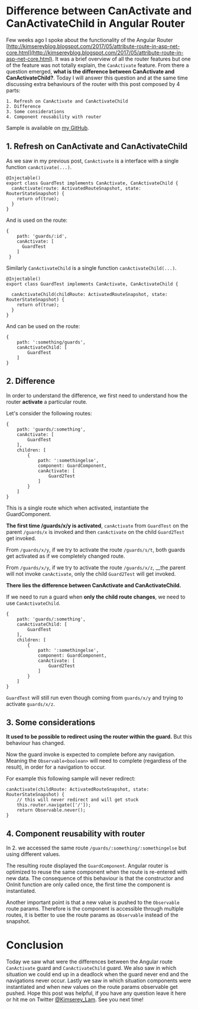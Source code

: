 # Difference between CanActivate and CanActivateChild in Angular Router

Few weeks ago I spoke about the functionality of the Angular Router [http://kimsereyblog.blogspot.com/2017/05/attribute-route-in-asp-net-core.html](http://kimsereyblog.blogspot.com/2017/05/attribute-route-in-asp-net-core.html). It was a brief overview of all the router features but one of the feature was not totally explain, the `CanActivate` feature. From there a question emerged, __what is the difference between CanActivate and CanActivateChild?__. Today I will answer this question and at the same time discussing extra behaviours of the router with this post composed by 4 parts:

```
1. Refresh on CanActivate and CanActivateChild
2. Difference
3. Some considerations
4. Component reusability with router
```

Sample is available on [my GitHub](https://github.com/Kimserey/ng-samples/blob/master/src/app/guards-test/guard.ts).

## 1. Refresh on CanActivate and CanActivateChild

As we saw in my previous post, `CanActivate` is a interface with a single function `canActivate(...)`.

```
@Injectable()
export class GuardTest implements CanActivate, CanActivateChild {
  canActivate(route: ActivatedRouteSnapshot, state: RouterStateSnapshot) {
    return of(true);
  }
}
```

And is used on the route:

```
{
    path: 'guards/:id',
    canActivate: [
      GuardTest
    ]
 }
```

Similarly `CanActivateChild` is a single function `canActivateChild(...)`.

```
@Injectable()
export class GuardTest implements CanActivate, CanActivateChild {

  canActivateChild(childRoute: ActivatedRouteSnapshot, state: RouterStateSnapshot) {
    return of(true);
  }
}

```

And can be used on the route:

``` 
{
    path: ':something/guards',
    canActivateChild: [
        GuardTest
    ]
}
```

## 2. Difference

In order to understand the difference, we first need to understand how the router __activate__ a particular route.

Let's consider the following routes:

```
{
    path: 'guards/:something',
    canActivate: [
        GuardTest
    ],
    children: [
        {
            path: ':somethingelse',
            component: GuardComponent,
            canActivate: [
                Guard2Test
            ]
        }
    ]
}
```

This is a single route which when activated, instantiate the GuardComponent.

__The first time /guards/x/y is activated__, `canActivate` from `GuardTest` on the parent `/guards/x` is invoked and then `canActivate` on the child `Guard2Test` get invoked.

From `/guards/x/y`, if we try to activate the route `/guards/s/t`, both guards get activated as if we completely changed route.

From `/guards/x/y`, if we try to activate the route `/guards/x/z`, __the parent will not invoke `canActivate`, only the child `Guard2Test` will get invoked.

__There lies the difference between CanActivate and CanActivateChild.__

If we need to run a guard when __only the child route changes__, we need to use `CanActivateChild`.

```
{
    path: 'guards/:something',
    canActivateChild: [
        GuardTest
    ],
    children: [
        {
            path: ':somethingelse',
            component: GuardComponent,
            canActivate: [
                Guard2Test
            ]
        }
    ]
}
```

`GuardTest` will still run even though coming from `guards/x/y` and trying to activate `guards/x/z`.

## 3. Some considerations

__It used to be possible to redirect using the router within the guard.__ But this behaviour has changed.

Now the guard invoke is expected to complete before any navigation. Meaning the `Observable<boolean>` will need to complete (regardless of the result), in order for a navigation to occur.

For example this following sample will never redirect:

```
canActivate(childRoute: ActivatedRouteSnapshot, state: RouterStateSnapshot) {
    // this will never redirect and will get stuck
    this.router.navigate(['/']);
    return Observable.never();
}
```

## 4. Component reusability with router

In 2. we accessed the same route `/guards/:something/:somethingelse` but using different values.

The resulting route displayed the `GuardComponent`.
Angular router is optimized to reuse the same component when the route is re-entered with new data.
The consequence of this behaviour is that the constructor and OnInit function are only called once, the first time the component is instantiated.

Another important point is that a new value is pushed to the `Observable` route params. Therefore is the component is accessible through multiple routes, it is better to use the route params as `Observable` instead of the snapshot. 

# Conclusion

Today we saw what were the differences between the Angular route `CanActivate` guard and `CanActivateChild` guard. We also saw in which situation we could end up in a deadlock when the guard never end and the navigations never occur. Lastly we saw in which situation components were instantiated and when new values on the route params observable get pushed. Hope this post was helpful, if you have any question leave it here or hit me on Twitter [@Kimserey_Lam](https://twitter.com/Kimserey_Lam). See you next time!